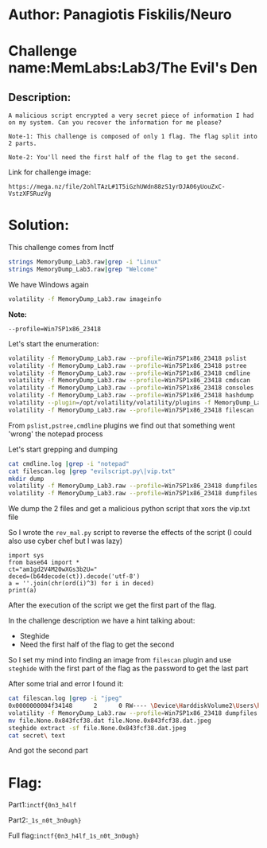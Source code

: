 # Author: Panagiotis Fiskilis/Neuro

# Challenge name:MemLabs:Lab3/The Evil's Den

## Description: ##

```
A malicious script encrypted a very secret piece of information I had on my system. Can you recover the information for me please?

Note-1: This challenge is composed of only 1 flag. The flag split into 2 parts.

Note-2: You'll need the first half of the flag to get the second.
```

Link for challenge image:

```
https://mega.nz/file/2ohlTAzL#1T5iGzhUWdn88zS1yrDJA06yUouZxC-VstzXFSRuzVg
```

# Solution:

This challenge comes from Inctf

```bash
strings MemoryDump_Lab3.raw|grep -i "Linux"
strings MemoryDump_Lab3.raw|grep "Welcome"
```
We have Windows again

```bash
volatility -f MemoryDump_Lab3.raw imageinfo
```

**Note:**

```--profile=Win7SP1x86_23418```

Let's start the enumeration:

```bash
volatility -f MemoryDump_Lab3.raw --profile=Win7SP1x86_23418 pslist
volatility -f MemoryDump_Lab3.raw --profile=Win7SP1x86_23418 pstree
volatility -f MemoryDump_Lab3.raw --profile=Win7SP1x86_23418 cmdline
volatility -f MemoryDump_Lab3.raw --profile=Win7SP1x86_23418 cmdscan
volatility -f MemoryDump_Lab3.raw --profile=Win7SP1x86_23418 consoles
volatility -f MemoryDump_Lab3.raw --profile=Win7SP1x86_23418 hashdump
volatility --plugin=/opt/volatility/volatility/plugins -f MemoryDump_Lab3.raw --profile=Win7SP1x86_23418 mimikatz
volatility -f MemoryDump_Lab3.raw --profile=Win7SP1x86_23418 filescan |tee filescan.log
```
From <code>pslist,pstree,cmdline</code> plugins we find out that something went 'wrong' the notepad process

Let's start grepping and dumping

```bash
cat cmdline.log |grep -i "notepad"
cat filescan.log |grep "evilscript.py\|vip.txt"
mkdir dump
volatility -f MemoryDump_Lab3.raw --profile=Win7SP1x86_23418 dumpfiles -Q 0x000000003de1b5f0 -D dump/
volatility -f MemoryDump_Lab3.raw --profile=Win7SP1x86_23418 dumpfiles -Q 0x000000003e727e50 -D dump/
```

We dump the 2 files and get a malicious python script that xors the vip.txt file

So I wrote the <code>rev_mal.py</code> script to reverse the effects of the script (I could also use cyber chef but I was lazy)

```python3
import sys
from base64 import *
ct="am1gd2V4M20wXGs3b2U="
deced=(b64decode(ct)).decode('utf-8')
a = ''.join(chr(ord(i)^3) for i in deced)
print(a)
```

After the execution of the script we get the first part of the flag.

In the challenge description we have a hint talking about:

- Steghide
- Need the first half of the flag to get the second

So I set my mind into finding an image from <code>filescan</code> plugin and use <code>steghide</code> with the first part of the flag as the password to get the last part

After some trial and error I found it:

```bash
cat filescan.log |grep -i "jpeg"
0x0000000004f34148      2      0 RW---- \Device\HarddiskVolume2\Users\hello\Desktop\suspision1.jpeg
volatility -f MemoryDump_Lab3.raw --profile=Win7SP1x86_23418 dumpfiles -Q 0x0000000004f34148 -D dump/
mv file.None.0x843fcf38.dat file.None.0x843fcf38.dat.jpeg
steghide extract -sf file.None.0x843fcf38.dat.jpeg
cat secret\ text
```

And got the second part

# Flag:

Part1:```inctf{0n3_h4lf```

Part2:```_1s_n0t_3n0ugh}```

Full flag:```inctf{0n3_h4lf_1s_n0t_3n0ugh}```

